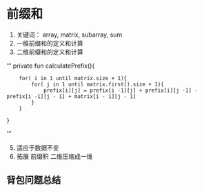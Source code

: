 # 前缀和

1. 关键词： array, matrix, subarray, sum
2. 一维前缀和的定义和计算
3. 二维前缀和的定义和计算

‘’‘
    private fun calculatePrefix(){

        for( i in 1 until matrix.size + 1){
            for( j in 1 until matrix.first().size + 1){
                prefix[i][j] = prefix[i -1][j] + prefix[i][j -1] - prefix[i -1][j - 1] + matrix[i - 1][j - 1] 
            }
        }

    }
’‘’

5. 适应于数据不变
6. 拓展 前缀积 二维压缩成一维

## 背包问题总结


